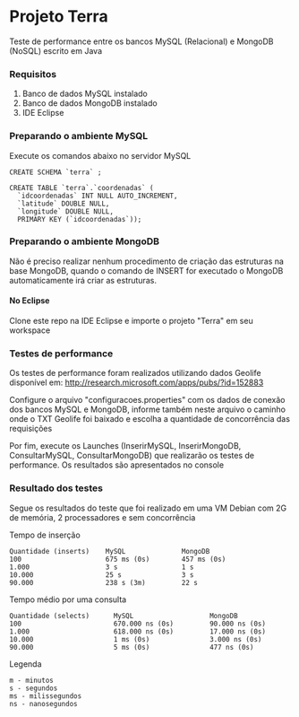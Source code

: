 # Projeto Terra
Teste de performance entre os bancos MySQL (Relacional) e MongoDB (NoSQL) escrito em Java

### Requisitos
1) Banco de dados MySQL instalado
2) Banco de dados MongoDB instalado
3) IDE Eclipse

### Preparando o ambiente MySQL
Execute os comandos abaixo no servidor MySQL
```
CREATE SCHEMA `terra` ;

CREATE TABLE `terra`.`coordenadas` (
  `idcoordenadas` INT NULL AUTO_INCREMENT,
  `latitude` DOUBLE NULL,
  `longitude` DOUBLE NULL,
  PRIMARY KEY (`idcoordenadas`));
```

### Preparando o ambiente MongoDB
Não é preciso realizar nenhum procedimento de criação das estruturas na base MongoDB, quando o comando de INSERT for executado o MongoDB automaticamente irá criar as estruturas.

#### No Eclipse
Clone este repo na IDE Eclipse e importe o projeto "Terra" em seu workspace

### Testes de performance
Os testes de performance foram realizados utilizando dados Geolife disponível em: http://research.microsoft.com/apps/pubs/?id=152883

Configure o arquivo "configuracoes.properties" com os dados de conexão dos bancos MySQL e MongoDB, informe também neste arquivo o caminho onde o TXT Geolife foi baixado e escolha a quantidade de concorrência das requisições

Por fim, execute os Launches (InserirMySQL, InserirMongoDB, ConsultarMySQL, ConsultarMongoDB) que realizarão os testes de performance. Os resultados são apresentados no console

### Resultado dos testes
Segue os resultados do teste que foi realizado em uma VM Debian com 2G de memória, 2 processadores e sem concorrência

Tempo de inserção
```
Quantidade (inserts)    MySQL              MongoDB
100                     675 ms (0s)        457 ms (0s)
1.000                   3 s                1 s
10.000                  25 s               3 s
90.000                  238 s (3m)         22 s
```

Tempo médio por uma consulta
```
Quantidade (selects)      MySQL                   MongoDB
100                       670.000 ns (0s)         90.000 ns (0s)
1.000                     618.000 ns (0s)         17.000 ns (0s)
10.000                    1 ms (0s)               3.000 ns (0s)
90.000                    5 ms (0s)               477 ns (0s)
```

Legenda
```
m - minutos
s - segundos
ms - milissegundos
ns - nanosegundos
```

